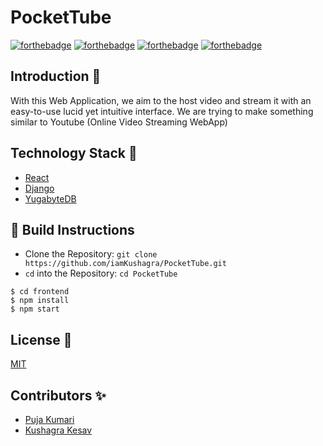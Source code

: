 # PocketTube

[![forthebadge](https://forthebadge.com/images/badges/built-by-developers.svg)](https://forthebadge.com)
[![forthebadge](https://forthebadge.com/images/badges/built-with-love.svg)](https://forthebadge.com)
[![forthebadge](https://forthebadge.com/images/badges/you-didnt-ask-for-this.svg)](https://forthebadge.com)
[![forthebadge](https://forthebadge.com/images/badges/uses-brains.svg)](https://forthebadge.com)

## Introduction 📌

With this Web Application, we aim to the host video and stream it with an easy-to-use lucid yet intuitive interface. We are trying to make something similar to Youtube (Online Video Streaming WebApp)

## Technology Stack 🏁

- [React](https://reactjs.org/)
- [Django](https://www.djangoproject.com/)
- [YugabyteDB](https://www.yugabyte.com/)

## 👀 Build Instructions 

- Clone the Repository: `git clone https://github.com/iamKushagra/PocketTube.git`
- `cd` into the Repository: `cd PocketTube`
```
$ cd frontend
$ npm install
$ npm start
```

## License 📜
[MIT](https://github.com/iamKushagra/PocketTube/blob/main/LICENSE)

## Contributors ✨

- [Puja Kumari](https://github.com/Its-Puja-Singh)
- [Kushagra Kesav](https://github.com/iamKushagra)
